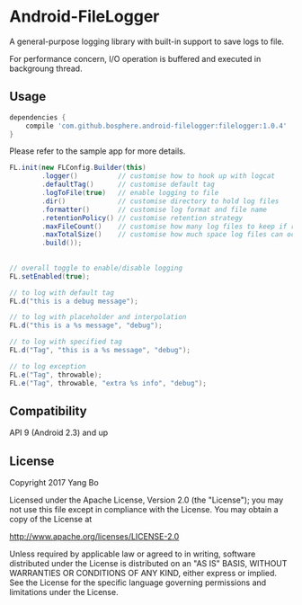 
Android-FileLogger
============================

A general-purpose logging library with built-in support to save logs to file.

For performance concern, I/O operation is buffered and executed in backgroung thread.


Usage
-----
```gradle
dependencies {
    compile 'com.github.bosphere.android-filelogger:filelogger:1.0.4'
}
```

Please refer to the sample app for more details.

```java
FL.init(new FLConfig.Builder(this)
        .logger()          // customise how to hook up with logcat
        .defaultTag()      // customise default tag
        .logToFile(true)   // enable logging to file
        .dir()             // customise directory to hold log files
        .formatter()       // customise log format and file name
        .retentionPolicy() // customise retention strategy
        .maxFileCount()    // customise how many log files to keep if retention by file count
        .maxTotalSize()    // customise how much space log files can occupy if retention by total size
        .build());
        
        
// overall toggle to enable/disable logging
FL.setEnabled(true);

// to log with default tag
FL.d("this is a debug message");

// to log with placeholder and interpolation
FL.d("this is a %s message", "debug");

// to log with specified tag
FL.d("Tag", "this is a %s message", "debug");

// to log exception
FL.e("Tag", throwable);
FL.e("Tag", throwable, "extra %s info", "debug");

```

Compatibility
-------------

API 9 (Android 2.3) and up

License
-------

Copyright 2017 Yang Bo

Licensed under the Apache License, Version 2.0 (the "License");
you may not use this file except in compliance with the License.
You may obtain a copy of the License at

   http://www.apache.org/licenses/LICENSE-2.0

Unless required by applicable law or agreed to in writing, software
distributed under the License is distributed on an "AS IS" BASIS,
WITHOUT WARRANTIES OR CONDITIONS OF ANY KIND, either express or implied.
See the License for the specific language governing permissions and
limitations under the License.
